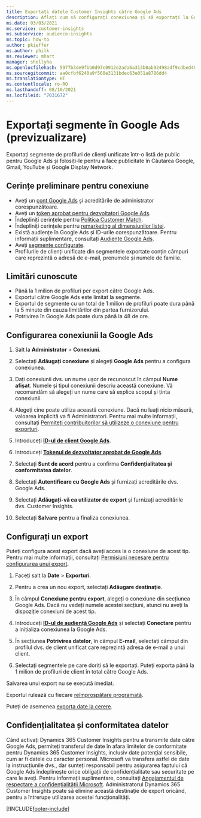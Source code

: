 ```yaml
---
title: Exportați datele Customer Insights către Google Ads
description: Aflați cum să configurați conexiunea și să exportați la Google Ads.
ms.date: 03/03/2021
ms.service: customer-insights
ms.subservice: audience-insights
ms.topic: how-to
author: pkieffer
ms.author: philk
ms.reviewer: mhart
manager: shellyha
ms.openlocfilehash: 5977b3de9fbb0d97c0912e2ada6a313b0ab92498adf9cdbed48191c0e5143567
ms.sourcegitcommit: aa0cfbf6240a9f560e3131bdec63e051a8786dd4
ms.translationtype: HT
ms.contentlocale: ro-RO
ms.lasthandoff: 08/10/2021
ms.locfileid: "7031672"
---
```

# <a name="export-segments-to-google-ads-preview"></a>Exportați segmente în Google Ads (previzualizare)

Exportați segmente de profiluri de clienți unificate într-o listă de public pentru Google Ads și folosiți-le pentru a face publicitate în Căutarea Google, Gmail, YouTube și Google Display Network. 

## <a name="prerequisites-for-connection"></a>Cerințe preliminare pentru conexiune

-   Aveți un [cont Google Ads](https://ads.google.com/) și acreditările de administrator corespunzătoare.
-   Aveți un [token aprobat pentru dezvoltatori Google Ads](https://developers.google.com/google-ads/api/docs/first-call/dev-token). 
-   Îndepliniți cerințele pentru [Politica Customer Match](https://support.google.com/adspolicy/answer/6299717).
-   Îndepliniți cerințele pentru [remarketing al dimensiunilor listei](https://support.google.com/google-ads/answer/7558048).
-   Există audiențe în Google Ads și ID-urile corespunzătoare. Pentru informații suplimentare, consultați [Audiențe Google Ads](https://support.google.com/google-ads/answer/7558048?hl=en#:~:text=Audience%20lists%20is%20a%20section,Display%20Network%20through%20remarketing%20campaigns.).
-   Aveți [segmente configurate](segments.md).
-   Profilurile de clienți unificate din segmentele exportate conțin câmpuri care reprezintă o adresă de e-mail, prenumele și numele de familie.

## <a name="known-limitations"></a>Limitări cunoscute

- Până la 1 milion de profiluri per export către Google Ads.
- Exportul către Google Ads este limitat la segmente.
- Exportul de segmente cu un total de 1 milion de profiluri poate dura până la 5 minute din cauza limitărilor din partea furnizorului. 
- Potrivirea în Google Ads poate dura până la 48 de ore.

## <a name="set-up-connection-to-google-ads"></a>Configurarea conexiunii la Google Ads

1. Salt la **Administrator** > **Conexiuni**.

1. Selectați **Adăugați conexiune** și alegeți **Google Ads** pentru a configura conexiunea.

1. Dați conexiunii dvs. un nume ușor de recunoscut în câmpul **Nume afișat**. Numele și tipul conexiunii descriu această conexiune. Vă recomandăm să alegeți un nume care să explice scopul și ținta conexiunii.

1. Alegeți cine poate utiliza această conexiune. Dacă nu luați nicio măsură, valoarea implicită va fi Administratori. Pentru mai multe informații, consultați [Permiteți contribuitorilor să utilizeze o conexiune pentru exporturi](connections.md#allow-contributors-to-use-a-connection-for-exports).

1. Introduceți **[ID-ul de client Google Ads](https://support.google.com/google-ads/answer/1704344)**.

1. Introduceți **[Tokenul de dezvoltator aprobat de Google Ads](https://developers.google.com/google-ads/api/docs/first-call/dev-token)**.

1. Selectați **Sunt de acord** pentru a confirma **Confidențialitatea și conformitatea datelor**.

1. Selectați **Autentificare cu Google Ads** și furnizați acreditările dvs. Google Ads.

1. Selectați **Adăugați-vă ca utilizator de export** și furnizați acreditările dvs. Customer Insights.

1. Selectați **Salvare** pentru a finaliza conexiunea. 

## <a name="configure-an-export"></a>Configurați un export

Puteți configura acest export dacă aveți acces la o conexiune de acest tip. Pentru mai multe informații, consultați [Permisiuni necesare pentru configurarea unui export](export-destinations.md#set-up-a-new-export).

1. Faceți salt la **Date** > **Exporturi**.

1. Pentru a crea un nou export, selectați **Adăugare destinație**.

1. În câmpul **Conexiune pentru export**, alegeți o conexiune din secțiunea Google Ads. Dacă nu vedeți numele acestei secțiuni, atunci nu aveți la dispoziție conexiuni de acest tip.

1. Introduceți **[ID-ul de audiență Google Ads](https://support.google.com/google-ads/answer/7558048?hl=en#:~:text=Audience%20lists%20is%20a%20section,Display%20Network%20through%20remarketing%20campaigns.)** și selectați **Conectare** pentru a inițializa conexiunea la Google Ads.

1. În secțiunea **Potrivirea datelor**, în câmpul **E-mail**, selectați câmpul din profilul dvs. de client unificat care reprezintă adresa de e-mail a unui client.

1. Selectați segmentele pe care doriți să le exportați. Puteți exporta până la 1 milion de profiluri de client în total către Google Ads.

Salvarea unui export nu se execută imediat.

Exportul rulează cu fiecare [reîmprospătare programată](system.md#schedule-tab). 

Puteți de asemenea [exporta date la cerere](export-destinations.md#run-exports-on-demand). 

## <a name="data-privacy-and-compliance"></a>Confidențialitatea și conformitatea datelor

Când activați Dynamics 365 Customer Insights pentru a transmite date către Google Ads, permiteți transferul de date în afara limitelor de conformitate pentru Dynamics 365 Customer Insights, inclusiv date potențial sensibile, cum ar fi datele cu caracter personal. Microsoft va transfera astfel de date la instrucțiunile dvs., dar sunteți responsabil pentru asigurarea faptului că Google Ads îndeplinește orice obligații de confidențialitate sau securitate pe care le aveți. Pentru informații suplimentare, consultați [Angajamentul de respectare a confidențialității Microsoft](https://go.microsoft.com/fwlink/?linkid=396732).
Administratorul Dynamics 365 Customer Insights poate să elimine această destinație de export oricând, pentru a întrerupe utilizarea acestei funcționalități.


[!INCLUDE[footer-include](../includes/footer-banner.md)]

